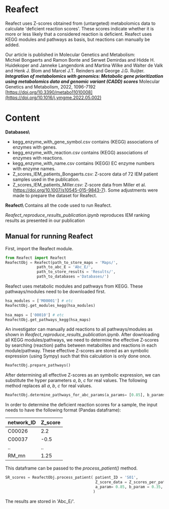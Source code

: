 # Reafect
Reafect uses Z-scores obtained from (untargeted) metabolomics data to calculate 'deficient reaction scores'. These scores indicate whether it is more or less likely that a considered reaction is deficient. Reafect uses KEGG modules and pathways as basis, but reactions can manually be added. 

Our article is published in Molecular Genetics and Metabolism: </br>
Michiel Bongaerts and Ramon Bonte and Serwet Demirdas and Hidde H. Huidekoper and Janneke Langendonk and Martina Wilke and Walter de Valk and Henk J. Blom and Marcel J.T. Reinders and George J.G. Ruijter.
***Integration of metabolomics with genomics: Metabolic gene prioritization using metabolomics data and genomic variant (CADD) scores***
Molecular Genetics and Metabolism, 2022, 1096-7192
 [https://doi.org/10.3390/metabo11010008](https://doi.org/10.1016/j.ymgme.2022.05.002)


# Content

**Databases\\**
* kegg_enzyme_with_gene_symbol.csv contains (KEGG) associations of enzymes with genes.
* kegg_enzyme_with_reaction.csv contains (KEGG) associations of enzymes with reactions.
* kegg_enzyme_with_name.csv contains (KEGG) EC enzyme numbers with enzyme names. 
* Z_scores_IEM_patients_Bongaerts.csv: Z-score data of 72 IEM patient samples used in the publication.
* Z_scores_IEM_patients_Miller.csv: Z-score data from Miller et al. (https://doi.org/10.1007/s10545-015-9843-7). Some adjustments were made to prepare the dataset for Reafect. 

**Reafect\\**
Contains all the code used to run Reafect.

*Reafect_reproduce_results_publication.ipynb* reproduces IEM ranking results as presented in our publication


## Manual for running Reafect

First, import the Reafect module.
```python
from Reafect import Reafect
ReafectObj = Reafect(path_to_store_maps = 'Maps/',
              path_to_abc_E = 'Abc_E/',
              path_to_store_results = 'Results/',
              path_to_databases ='Databases/')
```

Reafect uses metabolic modules and pathways from KEGG. These pathways/modules need to be downloaded first.

```python
hsa_modules = ['M00001'] # etc
ReafectObj.get_modules_kegg(hsa_modules)
               
hsa_maps = ['00010'] # etc
ReafectObj.get_pathways_kegg(hsa_maps)
```

An investigator can manually add reactions to all pathways/modules as shown in *Reafect_reproduce_results_publication.ipynb*. After downloading all KEGG modules/pathways, we need to determine the effective Z-scores by searching (reaction) paths between metabolites and reactions in each module/pathway. These effective Z-scores are stored as an symbolic expression (using Sympy) such that this calculation is only done once. 

```python
ReafectObj.prepare_pathways()
```
After determining all effective Z-scores as an symbolic expression, we can substitute the hyper parameters *a*, *b*, *c* for real values. The following method replaces all *a*, *b*, *c* for real values.

```python
ReafectObj.determine_pathways_for_abc_params(a_params= [0.85], b_params = [0.35] ,c_params = [0.75])
```
In order to determine the deficient reaction scores for a sample, the input needs to have the following format (Pandas dataframe):

| network_ID   | Z_score  |
|--------------|------------|
| C00026       | 2.2        |
| C00037       | -0.5       |
| ..           | ..         |
| RM_mn        | 1.25       |

This dataframe can be passed to the *process_patient()* method.

```python
SR_scores = ReafectObj.process_patient( patient_ID = 'S01', 
                                        Z_score_data = Z_scores_per_patient, 
                                        a_param= 0.85, b_param = 0.35, c_param = 0.75 # <-- make sure you ran determine_pathways_for_abc_params() first for these values
                                       )
```
The results are stored in 'Abc_E/'.
